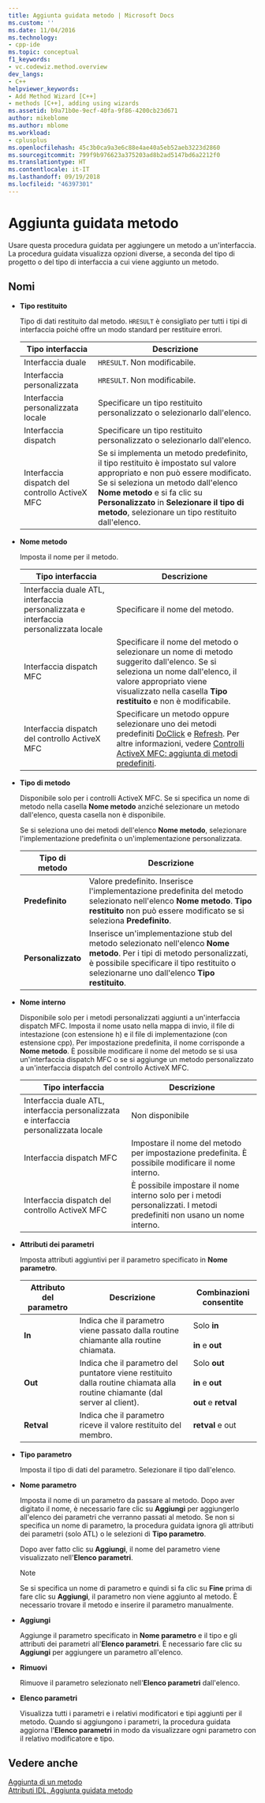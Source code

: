 ```yaml
---
title: Aggiunta guidata metodo | Microsoft Docs
ms.custom: ''
ms.date: 11/04/2016
ms.technology:
- cpp-ide
ms.topic: conceptual
f1_keywords:
- vc.codewiz.method.overview
dev_langs:
- C++
helpviewer_keywords:
- Add Method Wizard [C++]
- methods [C++], adding using wizards
ms.assetid: b9a71b0e-9ecf-40fa-9f86-4200cb23d671
author: mikeblome
ms.author: mblome
ms.workload:
- cplusplus
ms.openlocfilehash: 45c3b0ca9a3e6c88e4ae40a5eb52aeb3223d2860
ms.sourcegitcommit: 799f9b976623a375203ad8b2ad5147bd6a2212f0
ms.translationtype: HT
ms.contentlocale: it-IT
ms.lasthandoff: 09/19/2018
ms.locfileid: "46397301"
---
```

# <a name="add-method-wizard"></a>Aggiunta guidata metodo

Usare questa procedura guidata per aggiungere un metodo a un'interfaccia. La procedura guidata visualizza opzioni diverse, a seconda del tipo di progetto o del tipo di interfaccia a cui viene aggiunto un metodo.

## <a name="names"></a>Nomi

- **Tipo restituito**

   Tipo di dati restituito dal metodo. `HRESULT` è consigliato per tutti i tipi di interfaccia poiché offre un modo standard per restituire errori.

   |Tipo interfaccia|Descrizione|
   |--------------------|-----------------|
   |Interfaccia duale|`HRESULT`. Non modificabile.|
   |Interfaccia personalizzata|`HRESULT`. Non modificabile.|
   |Interfaccia personalizzata locale|Specificare un tipo restituito personalizzato o selezionarlo dall'elenco.|
   |Interfaccia dispatch|Specificare un tipo restituito personalizzato o selezionarlo dall'elenco.|
   |Interfaccia dispatch del controllo ActiveX MFC|Se si implementa un metodo predefinito, il tipo restituito è impostato sul valore appropriato e non può essere modificato. Se si seleziona un metodo dall'elenco **Nome metodo** e si fa clic su **Personalizzato** in **Selezionare il tipo di metodo**, selezionare un tipo restituito dall'elenco.|

- **Nome metodo**

   Imposta il nome per il metodo.

   |Tipo interfaccia|Descrizione|
   |--------------------|-----------------|
   |Interfaccia duale ATL, interfaccia personalizzata e interfaccia personalizzata locale|Specificare il nome del metodo.|
   |Interfaccia dispatch MFC|Specificare il nome del metodo o selezionare un nome di metodo suggerito dall'elenco. Se si seleziona un nome dall'elenco, il valore appropriato viene visualizzato nella casella **Tipo restituito** e non è modificabile.|
   |Interfaccia dispatch del controllo ActiveX MFC|Specificare un metodo oppure selezionare uno dei metodi predefiniti [DoClick](../mfc/reference/colecontrol-class.md#doclick) e [Refresh](../mfc/reference/colecontrol-class.md#refresh). Per altre informazioni, vedere [Controlli ActiveX MFC: aggiunta di metodi predefiniti](../mfc/mfc-activex-controls-adding-stock-methods.md).|

- **Tipo di metodo**

   Disponibile solo per i controlli ActiveX MFC. Se si specifica un nome di metodo nella casella **Nome metodo** anziché selezionare un metodo dall'elenco, questa casella non è disponibile.

   Se si seleziona uno dei metodi dell'elenco **Nome metodo**, selezionare l'implementazione predefinita o un'implementazione personalizzata.

   |Tipo di metodo|Descrizione|
   |-----------------|-----------------|
   |**Predefinito**|Valore predefinito. Inserisce l'implementazione predefinita del metodo selezionato nell'elenco **Nome metodo**. **Tipo restituito** non può essere modificato se si seleziona **Predefinito**.|
   |**Personalizzato**|Inserisce un'implementazione stub del metodo selezionato nell'elenco **Nome metodo**. Per i tipi di metodo personalizzati, è possibile specificare il tipo restituito o selezionarne uno dall'elenco **Tipo restituito**.|

- **Nome interno**

   Disponibile solo per i metodi personalizzati aggiunti a un'interfaccia dispatch MFC. Imposta il nome usato nella mappa di invio, il file di intestazione (con estensione h) e il file di implementazione (con estensione cpp). Per impostazione predefinita, il nome corrisponde a **Nome metodo**. È possibile modificare il nome del metodo se si usa un'interfaccia dispatch MFC o se si aggiunge un metodo personalizzato a un'interfaccia dispatch del controllo ActiveX MFC.

   |Tipo interfaccia|Descrizione|
   |--------------------|-----------------|
   |Interfaccia duale ATL, interfaccia personalizzata e interfaccia personalizzata locale|Non disponibile|
   |Interfaccia dispatch MFC|Impostare il nome del metodo per impostazione predefinita. È possibile modificare il nome interno.|
   |Interfaccia dispatch del controllo ActiveX MFC|È possibile impostare il nome interno solo per i metodi personalizzati. I metodi predefiniti non usano un nome interno.|

- **Attributi dei parametri**

   Imposta attributi aggiuntivi per il parametro specificato in **Nome parametro**.

   |Attributo del parametro|Descrizione|Combinazioni consentite|
   |-------------------------|-----------------|--------------------------|
   |**In**|Indica che il parametro viene passato dalla routine chiamante alla routine chiamata.|Solo **in**<br /><br /> **in** e **out**|
   |**Out**|Indica che il parametro del puntatore viene restituito dalla routine chiamata alla routine chiamante (dal server al client).|Solo **out**<br /><br /> **in** e **out**<br /><br /> **out** e **retval**|
   |**Retval**|Indica che il parametro riceve il valore restituito del membro.|**retval** e out|

- **Tipo parametro**

   Imposta il tipo di dati del parametro. Selezionare il tipo dall'elenco.

- **Nome parametro**

   Imposta il nome di un parametro da passare al metodo. Dopo aver digitato il nome, è necessario fare clic su **Aggiungi** per aggiungerlo all'elenco dei parametri che verranno passati al metodo. Se non si specifica un nome di parametro, la procedura guidata ignora gli attributi dei parametri (solo ATL) o le selezioni di **Tipo parametro**.

   Dopo aver fatto clic su **Aggiungi**, il nome del parametro viene visualizzato nell'**Elenco parametri**.

   > [!Note]
   > Se si specifica un nome di parametro e quindi si fa clic su **Fine** prima di fare clic su **Aggiungi**, il parametro non viene aggiunto al metodo. È necessario trovare il metodo e inserire il parametro manualmente.

- **Aggiungi**

   Aggiunge il parametro specificato in **Nome parametro** e il tipo e gli attributi dei parametri all'**Elenco parametri**. È necessario fare clic su **Aggiungi** per aggiungere un parametro all'elenco.

- **Rimuovi**

   Rimuove il parametro selezionato nell'**Elenco parametri** dall'elenco.

- **Elenco parametri**

   Visualizza tutti i parametri e i relativi modificatori e tipi aggiunti per il metodo. Quando si aggiungono i parametri, la procedura guidata aggiorna l'**Elenco parametri** in modo da visualizzare ogni parametro con il relativo modificatore e tipo.

## <a name="see-also"></a>Vedere anche

[Aggiunta di un metodo](../ide/adding-a-method-visual-cpp.md)<br/>
[Attributi IDL, Aggiunta guidata metodo](../ide/idl-attributes-add-method-wizard.md)